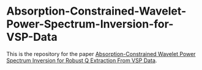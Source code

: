 # Absorption-Constrained-Wavelet-Power-Spectrum-Inversion-for-VSP-Data
This is the repository for the paper [Absorption-Constrained Wavelet Power Spectrum Inversion for Robust Q Extraction From VSP Data](10.1109/TGRS.2023.3342196).
